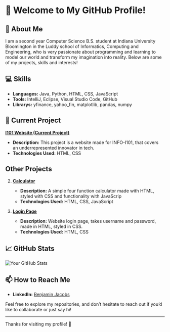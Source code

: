 # 👋 Welcome to My GitHub Profile!

## 🌟 About Me
I am a second year Computer Science B.S. student at Indiana University Bloomington in the Luddy school of Informatics, Computing and Engineering, who is very passionate about programming and learning to model our world and transform my imagination into reality. Below are some of my projects, skills and interests!

## 💻 Skills
- **Languages:** Java, Python, HTML, CSS, JavaScript
- **Tools:** IntelliJ, Eclipse, Visual Studio Code, GitHub
- **Librarys:** yfinance, yahoo_fin, matplotlib, pandas, numpy

## 🌱 Current Project
**[I101 Website (Current Project)](https://github.com/ben-jax/I101-UR-Project)**
   - **Description:** This project is a website made for INFO-I101, that covers an underrepresented innovator in tech.
   - **Technologies Used:** HTML, CSS

## Other Projects
2. **[Calculator](https://github.com/ben-jax/Calculator)**
   - **Description:** A simple four function calculator made with HTML, styled with CSS and functionality with JavaScrip
   - **Technologies Used:** HTML, CSS, JavaScript

3. **[Login Page](https://github.com/ben-jax/Login-Page)**
   - **Description:** Website login page, takes username and password, made in HTML, styled in CSS. 
   - **Technologies Used:** HTML, CSS

## 📈 GitHub Stats
![Your GitHub Stats](https://github-readme-stats.vercel.app/api?username=ben-jax&show_icons=true&theme=radical)

## 📫 How to Reach Me
- **LinkedIn:** [Benjamin Jacobs](https://www.linkedin.com/in/ben-jax/)

Feel free to explore my repositories, and don’t hesitate to reach out if you’d like to collaborate or just say hi!

---

Thanks for visiting my profile! 🚀

